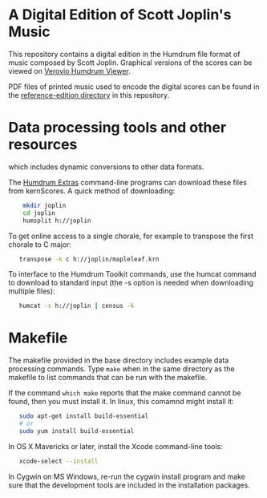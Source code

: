 A Digital Edition of Scott Joplin's Music
=========================================

This repository contains a digital edition in the Humdrum file
format of music composed by Scott Joplin.  Graphical versions of
the scores can be viewed on [Verovio Humdrum
Viewer](https://verovio.humdrum.org/?file=joplin).

PDF files of printed music used to encode the digital scores can
be found in the [reference-edition
directory](https://github.com/craigsapp/joplin/tree/master/reference-edition)
in this repository.


Data processing tools and other resources
=========================================

which includes dynamic conversions to other data formats.  

The [Humdrum Extras](http://extras.humdrum.org) command-line programs 
can download these files from kernScores.  A quick method of downloading:
```bash
    mkdir joplin
    cd joplin
    humsplit h://joplin
```
To get online access to a single chorale, for example to transpose the first chorale to C major:
```bash
   transpose -k c h://joplin/mapleleaf.krn
```

To interface to the Humdrum Toolkit commands, use the humcat command to download to standard input (the -s option is needed when downloading multiple files):
```bash
   humcat -s h://joplin | census -k
```


Makefile
========

The makefile provided in the base directory includes example data
processing commands.  Type ```make``` when in the same directory as the
makefile to list commands that can be run with the makefile.

If the command ```which make``` reports that the make command cannot
be found, then you must install it.  In linux, this comamnd might
install it:
```bash
   sudo apt-get install build-essential
   # or
   sudo yum install build-essential
```

In OS X Mavericks or later, install the Xcode command-line tools:
```bash
   xcode-select --install
```

In Cygwin on MS Windows, re-run the cygwin install program and make sure
that the development tools are included in the installation packages.



